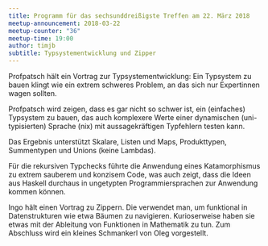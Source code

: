 ```yaml
---
title: Programm für das sechsunddreißigste Treffen am 22. März 2018
meetup-announcement: 2018-03-22
meetup-counter: "36"
meetup-time: 19:00
author: timjb
subtitle: Typsystementwicklung und Zipper
---
```


Profpatsch hält ein Vortrag zur Typsystementwicklung: Ein Typsystem zu bauen
klingt wie ein extrem schweres Problem, an das sich nur Expertinnen wagen
sollten.

Profpatsch wird zeigen, dass es gar nicht so schwer ist, ein (einfaches)
Typsystem zu bauen, das auch komplexere Werte einer dynamischen
(uni-typisierten) Sprache (nix) mit aussagekräftigen Typfehlern testen kann.

Das Ergebnis unterstützt Skalare, Listen und Maps, Produkttypen, Summentypen
und Unions (keine Lambdas).

Für die rekursiven Typchecks führte die Anwendung eines Katamorphismus zu
extrem sauberem und konzisem Code, was auch zeigt, dass die Ideen aus Haskell
durchaus in ungetypten Programmiersprachen zur Anwendung kommen können.

Ingo hält einen Vortrag zu Zippern. Die verwendet man, um funktional in
Datenstrukturen wie etwa Bäumen zu navigieren. Kurioserweise haben sie etwas
mit der Ableitung von Funktionen in Mathematik zu tun. Zum Abschluss wird ein
kleines Schmankerl von Oleg vorgestellt.
